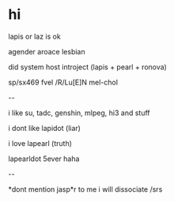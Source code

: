 # hi
lapis or laz is ok

agender aroace lesbian

did system host introject (lapis + pearl + ronova)

sp/sx469 fvel /R/Lu[E]N mel-chol

--

i like su, tadc, genshin, mlpeg, hi3 and stuff

i dont like lapidot (liar)

i love lapearl (truth)

lapearldot 5ever haha

--

*dont mention jasp\*r to me i will dissociate /srs
